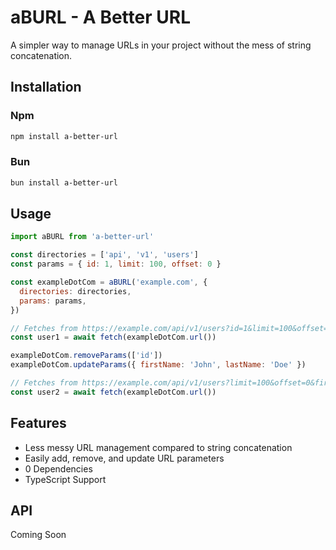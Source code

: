 # aBURL - A Better URL

A simpler way to manage URLs in your project without the mess of string concatenation.

## Installation

### Npm

```bash
npm install a-better-url
```

### Bun

```bash
bun install a-better-url
```

## Usage

```javascript
import aBURL from 'a-better-url'

const directories = ['api', 'v1', 'users']
const params = { id: 1, limit: 100, offset: 0 }

const exampleDotCom = aBURL('example.com', {
  directories: directories,
  params: params,
})

// Fetches from https://example.com/api/v1/users?id=1&limit=100&offset=0
const user1 = await fetch(exampleDotCom.url())

exampleDotCom.removeParams(['id'])
exampleDotCom.updateParams({ firstName: 'John', lastName: 'Doe' })

// Fetches from https://example.com/api/v1/users?limit=100&offset=0&firstName=John&lastName=Doe
const user2 = await fetch(exampleDotCom.url())
```

## Features

- Less messy URL management compared to string concatenation
- Easily add, remove, and update URL parameters
- 0 Dependencies
- TypeScript Support

## API

Coming Soon

